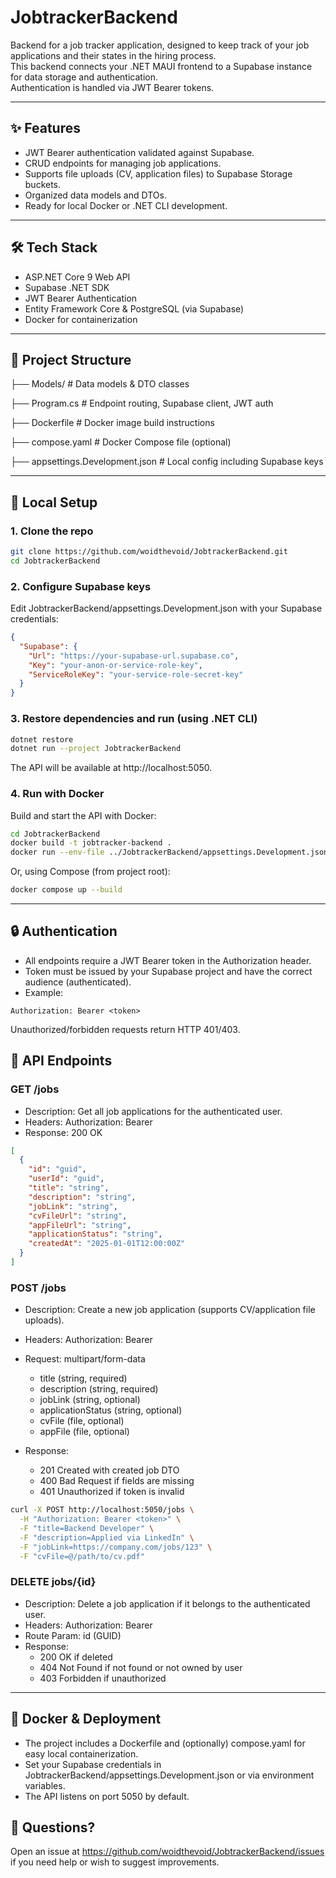 # JobtrackerBackend

Backend for a job tracker application, designed to keep track of your job applications and their states in the hiring process.  
This backend connects your .NET MAUI frontend to a Supabase instance for data storage and authentication.  
Authentication is handled via JWT Bearer tokens.

---

## ✨ Features

- JWT Bearer authentication validated against Supabase.
- CRUD endpoints for managing job applications.
- Supports file uploads (CV, application files) to Supabase Storage buckets.
- Organized data models and DTOs.
- Ready for local Docker or .NET CLI development.

---

## 🛠️ Tech Stack

- ASP.NET Core 9 Web API
- Supabase .NET SDK
- JWT Bearer Authentication
- Entity Framework Core & PostgreSQL (via Supabase)
- Docker for containerization

---

## 📂 Project Structure
├── Models/ # Data models & DTO classes	

├── Program.cs # Endpoint routing, Supabase client, JWT auth

├── Dockerfile # Docker image build instructions

├── compose.yaml # Docker Compose file (optional)

├── appsettings.Development.json # Local config including Supabase keys


---

## 🚀 Local Setup

### 1. Clone the repo

```bash
git clone https://github.com/woidthevoid/JobtrackerBackend.git
cd JobtrackerBackend
```

### 2. Configure Supabase keys

Edit JobtrackerBackend/appsettings.Development.json with your Supabase credentials:
```JSON
{
  "Supabase": {
    "Url": "https://your-supabase-url.supabase.co",
    "Key": "your-anon-or-service-role-key",
    "ServiceRoleKey": "your-service-role-secret-key"
  }
}
```
### 3. Restore dependencies and run (using .NET CLI)
```bash
dotnet restore
dotnet run --project JobtrackerBackend
```
The API will be available at http://localhost:5050.

### 4. Run with Docker
Build and start the API with Docker:
```bash
cd JobtrackerBackend
docker build -t jobtracker-backend .
docker run --env-file ../JobtrackerBackend/appsettings.Development.json -p 5050:5050 jobtracker-backend
```
Or, using Compose (from project root):
```bash
docker compose up --build
```
---

## 🔒 Authentication
- All endpoints require a JWT Bearer token in the Authorization header.
- Token must be issued by your Supabase project and have the correct audience (authenticated).
- Example:
```Code
Authorization: Bearer <token>
```
Unauthorized/forbidden requests return HTTP 401/403.

## 📖 API Endpoints

### GET /jobs
- Description: Get all job applications for the authenticated user.
- Headers: Authorization: Bearer <token>
- Response: 200 OK
```JSON
[
  {
    "id": "guid",
    "userId": "guid",
    "title": "string",
    "description": "string",
    "jobLink": "string",
    "cvFileUrl": "string",
    "appFileUrl": "string",
    "applicationStatus": "string",
    "createdAt": "2025-01-01T12:00:00Z"
  }
] 
```

### POST /jobs
- Description: Create a new job application (supports CV/application file uploads).
- Headers: Authorization: Bearer <token>
- Request: multipart/form-data
  - title (string, required)
  - description (string, required)
  - jobLink (string, optional)
  - applicationStatus (string, optional)
  - cvFile (file, optional)
  - appFile (file, optional)

- Response:
  - 201 Created with created job DTO
  - 400 Bad Request if fields are missing
  - 401 Unauthorized if token is invalid

```sh
curl -X POST http://localhost:5050/jobs \
  -H "Authorization: Bearer <token>" \
  -F "title=Backend Developer" \
  -F "description=Applied via LinkedIn" \
  -F "jobLink=https://company.com/jobs/123" \
  -F "cvFile=@/path/to/cv.pdf"
```

### DELETE jobs/{id}
- Description: Delete a job application if it belongs to the authenticated user.
- Headers: Authorization: Bearer <token>
- Route Param: id (GUID)
- Response:
  - 200 OK if deleted
  - 404 Not Found if not found or not owned by user
  - 403 Forbidden if unauthorized

 ---

 ## 🐳 Docker & Deployment
 - The project includes a Dockerfile and (optionally) compose.yaml for easy local containerization.
 - Set your Supabase credentials in JobtrackerBackend/appsettings.Development.json or via environment variables.
 - The API listens on port 5050 by default.

## 💬 Questions?
Open an issue at https://github.com/woidthevoid/JobtrackerBackend/issues if you need help or wish to suggest improvements.
